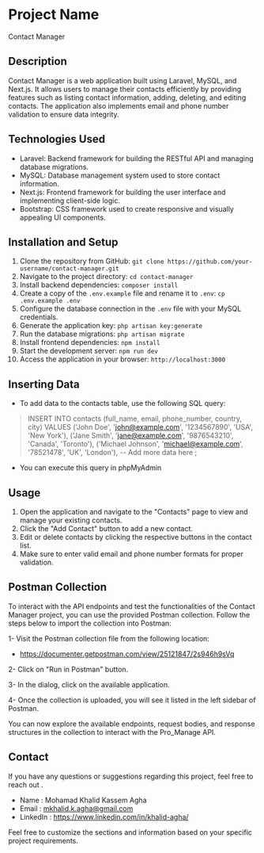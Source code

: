 # Project Name

Contact Manager

## Description

Contact Manager is a web application built using Laravel, MySQL, and Next.js. It allows users to manage their contacts efficiently by providing features such as listing contact information, adding, deleting, and editing contacts. The application also implements email and phone number validation to ensure data integrity.

## Technologies Used

- Laravel: Backend framework for building the RESTful API and managing database migrations.
- MySQL: Database management system used to store contact information.
- Next.js: Frontend framework for building the user interface and implementing client-side logic.
- Bootstrap: CSS framework used to create responsive and visually appealing UI components.

## Installation and Setup

1. Clone the repository from GitHub: `git clone https://github.com/your-username/contact-manager.git`
2. Navigate to the project directory: `cd contact-manager`
3. Install backend dependencies: `composer install`
4. Create a copy of the `.env.example` file and rename it to `.env`: `cp .env.example .env`
5. Configure the database connection in the `.env` file with your MySQL credentials.
6. Generate the application key: `php artisan key:generate`
7. Run the database migrations: `php artisan migrate`
8. Install frontend dependencies: `npm install`
9. Start the development server: `npm run dev`
10. Access the application in your browser: `http://localhost:3000`

## Inserting Data

- To add data to the contacts table, use the following SQL query:

 > INSERT INTO contacts (full_name, email, phone_number, country, city)
VALUES 
('John Doe', 'john@example.com', '1234567890', 'USA', 'New York'),
('Jane Smith', 'jane@example.com', '9876543210', 'Canada', 'Toronto'),
('Michael Johnson', 'michael@example.com', '78521478', 'UK', 'London'),
-- Add more data here
;

- You can execute this query in phpMyAdmin

## Usage

1. Open the application and navigate to the "Contacts" page to view and manage your existing contacts.
2. Click the "Add Contact" button to add a new contact.
3. Edit or delete contacts by clicking the respective buttons in the contact list.
4. Make sure to enter valid email and phone number formats for proper validation.


## Postman Collection
To interact with the API endpoints and test the functionalities of the Contact Manager project, you can use the provided Postman collection. Follow the steps below to import the collection into Postman:

1- Visit the Postman collection file from the following location: 
 - https://documenter.getpostman.com/view/25121847/2s946h9sVq

2- Click on "Run in Postman" button.

3- In the dialog, click on the available application.

4- Once the collection is uploaded, you will see it listed in the left sidebar of Postman.

You can now explore the available endpoints, request bodies, and response structures in the collection to interact with the Pro_Manage API.

## Contact

If you have any questions or suggestions regarding this project, feel free to reach out .

- Name : Mohamad Khalid Kassem Agha
- Email : mkhalid.k.agha@gmail.com
- LinkedIn : https://www.linkedin.com/in/khalid-agha/

Feel free to customize the sections and information based on your specific project requirements.


